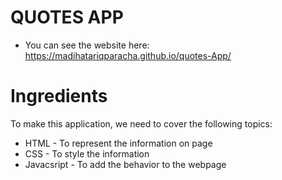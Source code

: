 # QUOTES APP
* You can see the website here:  https://madihatariqparacha.github.io/quotes-App/

# Ingredients
To make this application, we need to cover the following topics:
* HTML - To represent the information on page
* CSS - To style the information
* Javacsript - To add the behavior to the webpage
